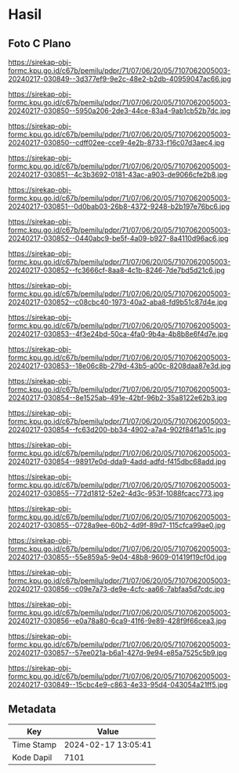 # Hasil

## Foto C Plano

https://sirekap-obj-formc.kpu.go.id/c67b/pemilu/pdpr/71/07/06/20/05/7107062005003-20240217-030849--3d377ef9-9e2c-48e2-b2db-40959047ac66.jpg

https://sirekap-obj-formc.kpu.go.id/c67b/pemilu/pdpr/71/07/06/20/05/7107062005003-20240217-030850--5950a206-2de3-44ce-83a4-9ab1cb52b7dc.jpg

https://sirekap-obj-formc.kpu.go.id/c67b/pemilu/pdpr/71/07/06/20/05/7107062005003-20240217-030850--cdff02ee-cce9-4e2b-8733-f16c07d3aec4.jpg

https://sirekap-obj-formc.kpu.go.id/c67b/pemilu/pdpr/71/07/06/20/05/7107062005003-20240217-030851--4c3b3692-0181-43ac-a903-de9066cfe2b8.jpg

https://sirekap-obj-formc.kpu.go.id/c67b/pemilu/pdpr/71/07/06/20/05/7107062005003-20240217-030851--0d0bab03-26b8-4372-9248-b2b197e76bc6.jpg

https://sirekap-obj-formc.kpu.go.id/c67b/pemilu/pdpr/71/07/06/20/05/7107062005003-20240217-030852--0440abc9-be5f-4a09-b927-8a4110d96ac6.jpg

https://sirekap-obj-formc.kpu.go.id/c67b/pemilu/pdpr/71/07/06/20/05/7107062005003-20240217-030852--fc3666cf-8aa8-4c1b-8246-7de7bd5d21c6.jpg

https://sirekap-obj-formc.kpu.go.id/c67b/pemilu/pdpr/71/07/06/20/05/7107062005003-20240217-030852--c08cbc40-1973-40a2-aba8-fd9b51c87d4e.jpg

https://sirekap-obj-formc.kpu.go.id/c67b/pemilu/pdpr/71/07/06/20/05/7107062005003-20240217-030853--4f3e24bd-50ca-4fa0-9b4a-4b8b8e6f4d7e.jpg

https://sirekap-obj-formc.kpu.go.id/c67b/pemilu/pdpr/71/07/06/20/05/7107062005003-20240217-030853--18e06c8b-279d-43b5-a00c-8208daa87e3d.jpg

https://sirekap-obj-formc.kpu.go.id/c67b/pemilu/pdpr/71/07/06/20/05/7107062005003-20240217-030854--8e1525ab-491e-42bf-96b2-35a8122e62b3.jpg

https://sirekap-obj-formc.kpu.go.id/c67b/pemilu/pdpr/71/07/06/20/05/7107062005003-20240217-030854--fc63d200-bb34-4902-a7a4-902f84f1a51c.jpg

https://sirekap-obj-formc.kpu.go.id/c67b/pemilu/pdpr/71/07/06/20/05/7107062005003-20240217-030854--98917e0d-dda9-4add-adfd-f415dbc68add.jpg

https://sirekap-obj-formc.kpu.go.id/c67b/pemilu/pdpr/71/07/06/20/05/7107062005003-20240217-030855--772d1812-52e2-4d3c-953f-1088fcacc773.jpg

https://sirekap-obj-formc.kpu.go.id/c67b/pemilu/pdpr/71/07/06/20/05/7107062005003-20240217-030855--0728a9ee-60b2-4d9f-89d7-115cfca99ae0.jpg

https://sirekap-obj-formc.kpu.go.id/c67b/pemilu/pdpr/71/07/06/20/05/7107062005003-20240217-030855--55e859a5-9e04-48b8-9609-01419f19cf0d.jpg

https://sirekap-obj-formc.kpu.go.id/c67b/pemilu/pdpr/71/07/06/20/05/7107062005003-20240217-030856--c09e7a73-de9e-4cfc-aa66-7abfaa5d7cdc.jpg

https://sirekap-obj-formc.kpu.go.id/c67b/pemilu/pdpr/71/07/06/20/05/7107062005003-20240217-030856--e0a78a80-6ca9-41f6-9e89-428f9f66cea3.jpg

https://sirekap-obj-formc.kpu.go.id/c67b/pemilu/pdpr/71/07/06/20/05/7107062005003-20240217-030857--57ee021a-b6a1-427d-9e94-e85a7525c5b9.jpg

https://sirekap-obj-formc.kpu.go.id/c67b/pemilu/pdpr/71/07/06/20/05/7107062005003-20240217-030849--15cbc4e9-c863-4e33-95d4-043054a21ff5.jpg


## Metadata

| Key        | Value               |
| ---------- | ------------------- |
| Time Stamp | 2024-02-17 13:05:41 |
| Kode Dapil | 7101                |



